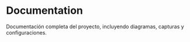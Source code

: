 # Documentation
Documentación completa del proyecto, incluyendo diagramas, capturas y configuraciones.
